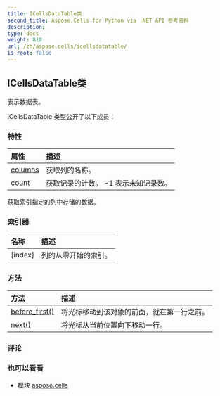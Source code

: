 ```yaml
---
title: ICellsDataTable类
second_title: Aspose.Cells for Python via .NET API 参考资料
description:
type: docs
weight: 810
url: /zh/aspose.cells/icellsdatatable/
is_root: false
---
```

## ICellsDataTable类
表示数据表。



ICellsDataTable 类型公开了以下成员：

### 特性
|属性|描述|
| :- | :- |
| [columns](/cells/python-net/zh/aspose.cells/icellsdatatable/columns) |获取列的名称。|
| [count](/cells/python-net/zh/aspose.cells/icellsdatatable/count) |获取记录的计数。 -1 表示未知记录数。|



获取索引指定的列中存储的数据。
### 索引器
|名称|描述|
| :- | :- |
| [index] |列的从零开始的索引。|


### 方法
|方法|描述|
| :- | :- |
| [before_first()](/cells/python-net/zh/aspose.cells/icellsdatatable/before_first/#) |将光标移动到该对象的前面，就在第一行之前。|
| [next()](/cells/python-net/zh/aspose.cells/icellsdatatable/next/#) |将光标从当前位置向下移动一行。|



### 评论



### 也可以看看
* 模块 [aspose.cells](..)
